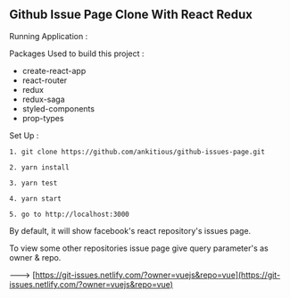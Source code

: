 ## Github Issue Page Clone With React Redux

Running Application :  <br />

Packages Used to build this project : 
- create-react-app
- react-router
- redux
- redux-saga
- styled-components
- prop-types


Set Up :

```
1. git clone https://github.com/ankitious/github-issues-page.git

2. yarn install 

3. yarn test

4. yarn start

5. go to http://localhost:3000
```

By default, it will show facebook's react repository's issues page.

To view some other repositories issue page give query parameter's as owner & repo.

 ---> [https://git-issues.netlify.com/?owner=vuejs&repo=vue](https://git-issues.netlify.com/?owner=vuejs&repo=vue)

